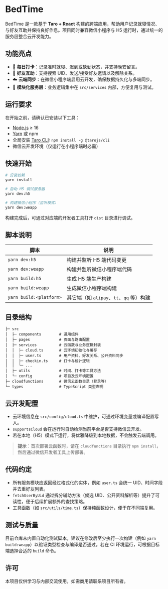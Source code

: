 # BedTime

BedTime 是一款基于 **Taro + React** 构建的跨端应用，帮助用户记录就寝情况、与好友互助并保持良好作息。项目同时兼容微信小程序与 H5 运行时，通过统一的服务层整合云开发能力。

## 功能亮点

- 📅 **每日打卡**：记录准时就寝、迟到或缺勤状态，并支持晚安留言。
- 🤝 **好友互助**：支持搜索 UID、发送/接受好友邀请以及解除关系。
- ☁️ **云端同步**：在微信小程序端启用云开发，确保数据持久化与多端同步。
- 🧩 **模块化服务层**：业务逻辑集中在 `src/services` 内部，方便复用与测试。

## 运行要求

在开始之前，请确认已安装以下工具：

- [Node.js](https://nodejs.org/) ≥ 16
- [Yarn](https://yarnpkg.com/) 或 npm
- 全局安装 [Taro CLI](https://taro.jd.com/): `npm install -g @tarojs/cli`
- 微信云开发环境（仅运行在小程序端时必需）

## 快速开始

```bash
# 安装依赖
yarn install

# 启动 H5 调试服务器
yarn dev:h5

# 构建微信小程序（监听模式）
yarn dev:weapp
```

构建完成后，可通过对应端的开发者工具打开 `dist` 目录进行调试。

## 脚本说明

| 脚本 | 说明 |
| --- | --- |
| `yarn dev:h5` | 构建并监听 H5 端代码变更 |
| `yarn dev:weapp` | 构建并监听微信小程序端代码 |
| `yarn build:h5` | 生成 H5 端生产构建 |
| `yarn build:weapp` | 生成微信小程序端构建 |
| `yarn build:<platform>` | 其它端（如 `alipay`、`tt`、`qq` 等）构建 |

## 目录结构

```
├─ src
│  ├─ components        # 通用组件
│  ├─ pages             # 页面与路由配置
│  ├─ services          # 云函数与业务逻辑封装
│  │  ├─ cloud.ts       # 云环境初始化与缓存
│  │  ├─ user.ts        # 用户资料、好友关系、公开资料同步
│  │  ├─ checkin.ts     # 打卡与统计逻辑
│  │  └─ ...
│  ├─ utils             # 时间、打卡等工具方法
│  └─ config            # 项目及云环境配置
├─ cloudfunctions       # 微信云函数目录（登录等）
└─ types                # TypeScript 类型声明
```

## 云开发配置

- 云环境信息在 `src/config/cloud.ts` 中维护，可通过环境变量或编译配置写入。
- `supportsCloud` 会在运行时自动检测当前平台是否支持微信云开发。
- 若在本地（H5）模式下运行，将优雅降级到本地数据，不会触发云端调用。

> **提示**：首次部署云函数时，请在 `cloudfunctions` 目录执行 `npm install`，然后通过微信开发者工具上传部署。

## 代码约定

- 所有服务模块应返回经过格式化的实体，例如 `user.ts` 会统一 UID、时间字段并去重好友列表。
- `fetchUserByUid` 通过拆分辅助方法（候选 UID、公开资料解析等）提升了可读性，便于后续扩展额外的查找策略。
- 工具函数（如 `src/utils/time.ts`）保持纯函数设计，便于在不同端复用。

## 测试与质量

目前仓库未内置自动化测试脚本，建议在修改后至少执行一次构建（例如 `yarn build:weapp`）以验证类型检查与编译是否通过。若在 CI 环境运行，可根据目标端选择合适的 `build` 命令。

## 许可

本项目仅供学习与内部交流使用，如需商用请联系项目所有者。
